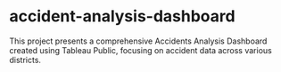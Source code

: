 # accident-analysis-dashboard
This project presents a comprehensive Accidents Analysis Dashboard created using Tableau Public, focusing on accident data across various districts.

